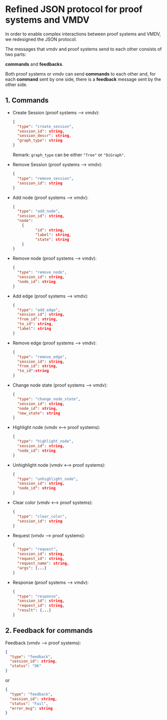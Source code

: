 # Refined JSON protocol for proof systems and VMDV

In order to enable complex interactions between proof systems and VMDV, we redesigned the JSON protocol.

The messages that vmdv and proof systems send to each other consists of two parts:

​**commands** and **feedbacks**.

Both proof systems or vmdv can send **commands** to each other and, for each **command** sent by one side, there is a **feedback** message sent by the other side. 


## 1. Commands

* Create Session (proof systems —> vmdv):

  ```json
  {
    "type": "create_session",
    "session_id": string,
    "session_descr": string,
    "graph_type": string
  }
  ```

  Remark: `graph_type` can be either `"Tree"` or `"DiGraph"`.

* Remove Session (proof systems —> vmdv):

  ```json
  {
    "type": "remove_session",
    "session_id": string
  }
  ```


* Add node (proof systems —> vmdv):

  ```json
  {
    "type": "add_node",
    "session_id": string,
    "node":
      {
        	"id": string,
        	"label": string,
        	"state": string
      }
  }
  ```

* Remove node (proof systems --> vmdv):

  ```json
  {
    "type": "remove_node",
    "session_id": string,
    "node_id": string
  }
  ```

* Add edge (proof systems —> vmdv):

  ```json
  {
    "type": "add_edge",
    "session_id": string,
    "from_id": string,
    "to_id": string,
    "label": string
  }
  ```

* Remove edge (proof systems --> vmdv):

  ```json
  {
    "type": "remove_edge",
    "session_id": string,
    "from_id": string,
    "to_id":string
  }
  ```

* Change node state (proof systems —> vmdv):

  ```json
  {
    "type": "change_node_state",
    "session_id": string,
    "node_id": string,
    "new_state": string
  }
  ```

* Highlight node (vmdv <—> proof systems):

  ```json
  {
    "type": "highlight_node",
    "session_id": string,
    "node_id": string
  }
  ```

* Unhighlight node (vmdv <--> proof systems):

  ```json
  {
    "type": "unhighlight_node",
    "session_id": string,
    "node_id": string
  }
  ```

* Clear color (vmdv <--> proof systems):

  ```json
  {
    "type": "clear_color",
    "session_id": string
  }
  ```

* Request (vmdv --> proof systems):

  ```json
  {
    "type": "request",
    "session_id": string,
    "request_id": string,
    "request_name": string,
    "args": {...}
  }
  ```

* Response (proof systems --> vmdv):

  ```json
  {
    "type": "response",
    "session_id": string,
    "request_id": string,
    "result": {...}
  }
  ```

## 2. Feedback for commands

Feedback (vmdv —> proof systems):

```json
{
  "type": "feedback",
  "session_id": string,
  "status": "OK"
}
```

or

```json
{
  "type": "feedback",
  "session_id": string,
  "status": "Fail",
  "error_msg": string
}
```